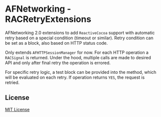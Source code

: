 # AFNetworking - RACRetryExtensions
AFNetworking 2.0 extensions to add `ReactiveCocoa` support with automatic retry based on a special condition (timeout or similar). Retry condition can be set as a block, also based on HTTP status code.

Only extends `AFHTTPSessionManager` for now. For each HTTP operation a `RACSignal` is returned. Under the hood, multiple calls are made to desired API and only after final retry the operation is errored.

For specific retry logic, a test block can be provided into the method, which will be evaluated on each retry. If operation returns `YES`, the request is retried.

## License

[MIT License](https://github.com/Legoless/AFNetworking-RACRetryExtensions/blob/master/LICENSE)
